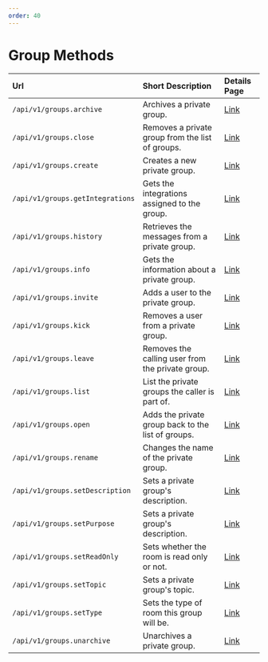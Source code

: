 ```yaml
---
order: 40
---
```


# Group Methods
| Url | Short Description | Details Page |
| :--- | :--- | :--- |
| `/api/v1/groups.archive` | Archives a private group. | [Link](archive.md) |
| `/api/v1/groups.close` | Removes a private group from the list of groups. | [Link](close.md) |
| `/api/v1/groups.create` | Creates a new private group. | [Link](create.md) |
| `/api/v1/groups.getIntegrations` | Gets the integrations assigned to the group. | [Link](getIntegrations.md) |
| `/api/v1/groups.history` | Retrieves the messages from a private group. | [Link](history.md) |
| `/api/v1/groups.info` | Gets the information about a private group. | [Link](info.md) |
| `/api/v1/groups.invite` | Adds a user to the private group. | [Link](invite.md) |
| `/api/v1/groups.kick` | Removes a user from a private group. | [Link](kick.md) |
| `/api/v1/groups.leave` | Removes the calling user from the private group. | [Link](leave.md) |
| `/api/v1/groups.list` | List the private groups the caller is part of. | [Link](list.md) |
| `/api/v1/groups.open` | Adds the private group back to the list of groups. | [Link](open.md) |
| `/api/v1/groups.rename` | Changes the name of the private group. | [Link](rename.md) |
| `/api/v1/groups.setDescription` | Sets a private group's description. | [Link](setDescription.md) |
| `/api/v1/groups.setPurpose` | Sets a private group's description. | [Link](setPurpose.md) |
| `/api/v1/groups.setReadOnly` | Sets whether the room is read only or not. | [Link](setReadOnly.md) |
| `/api/v1/groups.setTopic` | Sets a private group's topic. | [Link](setTopic.md) |
| `/api/v1/groups.setType` | Sets the type of room this group will be. | [Link](setType.md) |
| `/api/v1/groups.unarchive` | Unarchives a private group. | [Link](unarchive.md) |
